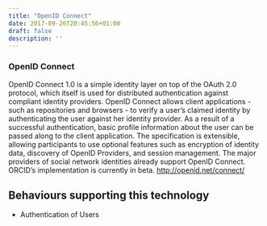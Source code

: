 ```yaml
---
title: "OpenID Connect"
date: 2017-09-26T20:45:56+01:00
draft: false
description: ''
---
```


### OpenID Connect

OpenID Connect 1.0 is a simple identity layer on top of the OAuth 2.0 protocol, which itself is used for distributed authentication against compliant identity providers. OpenID Connect allows client applications - such as repositories and browsers - to verify a user’s claimed identity by authenticating the user against her identity provider. As a result of a successful authentication, basic profile information about the user can be passed along to the client application. The specification is extensible, allowing participants to use optional features such as encryption of identity data, discovery of OpenID Providers, and session management. The major providers of social network identities already support OpenID Connect. ORCID’s implementation is currently in beta. http://openid.net/connect/

## Behaviours supporting this technology
* Authentication of Users
